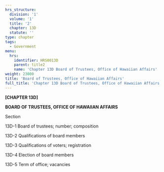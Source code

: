```yaml
---
hrs_structure:
  division: '1'
  volume: '1'
  title: '2'
  chapter: 13D
  statute: ''
type: chapter
tags:
  - Government
menu:
  hrs:
    identifier: HRS0013D
    parent: title2
    name: 'Chapter 13D Board of Trustees, Office of Hawaiian Affairs'
weight: 23000
title: 'Board of Trustees, Office of Hawaiian Affairs'
full_title: 'Chapter 13D Board of Trustees, Office of Hawaiian Affairs'
---
```

**[CHAPTER 13D]**

**BOARD OF TRUSTEES, OFFICE OF HAWAIIAN AFFAIRS**

Section

13D-1 Board of trustees; number; composition

13D-2 Qualifications of board members

13D-3 Qualifications of voters; registration

13D-4 Election of board members

13D-5 Term of office; vacancies